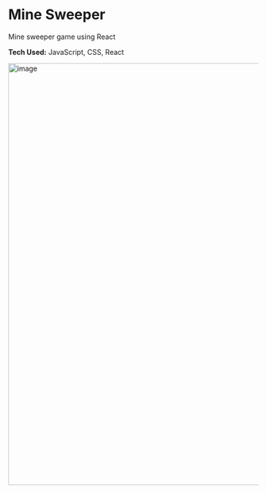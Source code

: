 # Mine Sweeper
Mine sweeper game using React

**Tech Used:** JavaScript, CSS, React

<img width="977" height="849" alt="image" src="https://github.com/user-attachments/assets/1ea47848-c8d8-4563-ad34-9ff4b1a40d7b" />
